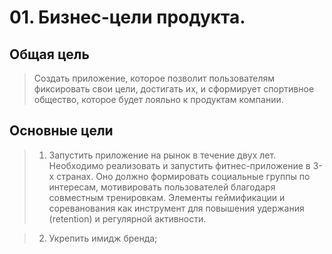 # 01. Бизнес-цели продукта. 

## Общая цель
> Создать приложение, которое позволит пользователям фиксировать свои цели, достигать их, и сформирует спортивное общество, которое будет лояльно к продуктам компании.

## Основные цели
> 1. Запустить приложение на рынок в течение двух лет.
> Необходимо реализовать и запустить фитнес-приложение в 3-х странах. Оно должно формировать социальные группы по интересам, мотивировать пользователей благодаря совместным тренировкам. Элементы геймификации и сореванования как инструмент для повышения удержания (retention) и регулярной активности.


> 2. Укрепить имидж бренда;
> 
